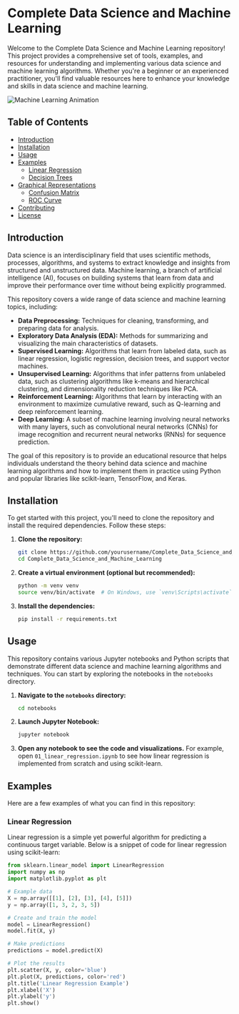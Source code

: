 # Complete Data Science and Machine Learning

Welcome to the Complete Data Science and Machine Learning repository! This project provides a comprehensive set of tools, examples, and resources for understanding and implementing various data science and machine learning algorithms. Whether you're a beginner or an experienced practitioner, you'll find valuable resources here to enhance your knowledge and skills in data science and machine learning.

![Machine Learning Animation](https://images.squarespace-cdn.com/content/v1/5feb53185d3dab691b47361b/1609930650139-9NRI63XUJ29Y7E9LEA9G/12eca-machine-learning.gif)

## Table of Contents
- [Introduction](#introduction)
- [Installation](#installation)
- [Usage](#usage)
- [Examples](#examples)
  - [Linear Regression](#linear-regression)
  - [Decision Trees](#decision-trees)
- [Graphical Representations](#graphical-representations)
  - [Confusion Matrix](#confusion-matrix)
  - [ROC Curve](#roc-curve)
- [Contributing](#contributing)
- [License](#license)

## Introduction

Data science is an interdisciplinary field that uses scientific methods, processes, algorithms, and systems to extract knowledge and insights from structured and unstructured data. Machine learning, a branch of artificial intelligence (AI), focuses on building systems that learn from data and improve their performance over time without being explicitly programmed.

This repository covers a wide range of data science and machine learning topics, including:

- **Data Preprocessing:** Techniques for cleaning, transforming, and preparing data for analysis.
- **Exploratory Data Analysis (EDA):** Methods for summarizing and visualizing the main characteristics of datasets.
- **Supervised Learning:** Algorithms that learn from labeled data, such as linear regression, logistic regression, decision trees, and support vector machines.
- **Unsupervised Learning:** Algorithms that infer patterns from unlabeled data, such as clustering algorithms like k-means and hierarchical clustering, and dimensionality reduction techniques like PCA.
- **Reinforcement Learning:** Algorithms that learn by interacting with an environment to maximize cumulative reward, such as Q-learning and deep reinforcement learning.
- **Deep Learning:** A subset of machine learning involving neural networks with many layers, such as convolutional neural networks (CNNs) for image recognition and recurrent neural networks (RNNs) for sequence prediction.

The goal of this repository is to provide an educational resource that helps individuals understand the theory behind data science and machine learning algorithms and how to implement them in practice using Python and popular libraries like scikit-learn, TensorFlow, and Keras.

## Installation

To get started with this project, you'll need to clone the repository and install the required dependencies. Follow these steps:

1. **Clone the repository:**
    ```bash
    git clone https://github.com/yourusername/Complete_Data_Science_and_Machine_Learning.git
    cd Complete_Data_Science_and_Machine_Learning
    ```

2. **Create a virtual environment (optional but recommended):**
    ```bash
    python -m venv venv
    source venv/bin/activate  # On Windows, use `venv\Scripts\activate`
    ```

3. **Install the dependencies:**
    ```bash
    pip install -r requirements.txt
    ```

## Usage

This repository contains various Jupyter notebooks and Python scripts that demonstrate different data science and machine learning algorithms and techniques. You can start by exploring the notebooks in the `notebooks` directory.

1. **Navigate to the `notebooks` directory:**
    ```bash
    cd notebooks
    ```

2. **Launch Jupyter Notebook:**
    ```bash
    jupyter notebook
    ```

3. **Open any notebook to see the code and visualizations.**
    For example, open `01_linear_regression.ipynb` to see how linear regression is implemented from scratch and using scikit-learn.

## Examples

Here are a few examples of what you can find in this repository:

### Linear Regression

Linear regression is a simple yet powerful algorithm for predicting a continuous target variable. Below is a snippet of code for linear regression using scikit-learn:

```python
from sklearn.linear_model import LinearRegression
import numpy as np
import matplotlib.pyplot as plt

# Example data
X = np.array([[1], [2], [3], [4], [5]])
y = np.array([1, 3, 2, 3, 5])

# Create and train the model
model = LinearRegression()
model.fit(X, y)

# Make predictions
predictions = model.predict(X)

# Plot the results
plt.scatter(X, y, color='blue')
plt.plot(X, predictions, color='red')
plt.title('Linear Regression Example')
plt.xlabel('X')
plt.ylabel('y')
plt.show()
